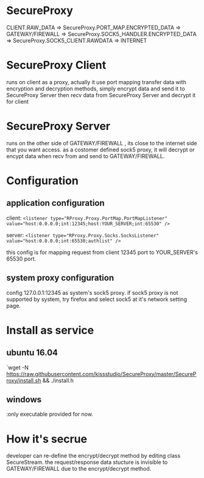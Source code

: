 # SecureProxy

CLIENT.RAW_DATA => SecureProxy.PORT_MAP.ENCRYPTED_DATA => GATEWAY/FIREWALL => SecureProxy.SOCK5_HANDLER.ENCRYPTED_DATA => SecureProxy.SOCK5_CLIENT.RAWDATA => INTERNET

# SecureProxy Client
runs on client as a proxy, actually it use port mapping transfer data with encryption and decryption methods,
simply encrypt data and send it to SecureProxy Server then recv data from SecureProxy Server and decrypt it for client


# SecureProxy Server

 runs on the other side of GATEWAY/FIREWALL , its close to the internet side that you want access.
 as a costomer defined sock5 proxy, it will decrypt or encypt data when recv from and send to GATEWAY/FIREWALL.

# Configuration

## application configuration
client:
` <listener type="RProxy.Proxy.PortMap.PortMapListener" value="host:0.0.0.0;int:12345;host:YOUR_SERVER;int:65530" /> `

server:
` <listener type="RProxy.Proxy.Socks.SocksListener" value="host:0.0.0.0;int:65530;authlist" /> `

this config is for mapping request from client 12345 port to  YOUR_SERVER's 65530 port.

## system proxy configuration
 config 127.0.0.1:12345 as system's sock5 proxy. if sock5 proxy is not supported by system, try firefox and select sock5 at it's network setting page.
 
# Install as service
## ubuntu 16.04
`wget -N https://raw.githubusercontent.com/kissstudio/SecureProxy/master/SecureProxy/install.sh && ./install.h

## windows
:only executable provided for now.

# How it's secrue
developer can re-define the encrypt/decrypt method by editing class SecureStream.
the request/response data stucture is invisible to GATEWAY/FIREWALL due to the encrypt/decrypt method.



